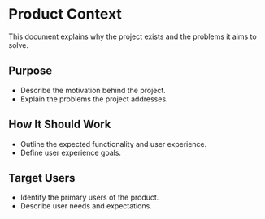 # Product Context

This document explains why the project exists and the problems it aims to solve.

## Purpose

- Describe the motivation behind the project.
- Explain the problems the project addresses.

## How It Should Work

- Outline the expected functionality and user experience.
- Define user experience goals.

## Target Users

- Identify the primary users of the product.
- Describe user needs and expectations.
